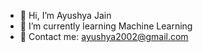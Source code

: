 - 👋 Hi, I’m Ayushya Jain
- 🌱 I’m currently learning Machine Learning
- 🎉 Contact me: ayushya2002@gmail.com


<!---
Torque44/Torque44 is a ✨ special ✨ repository because its `README.md` (this file) appears on your GitHub profile.
You can click the Preview link to take a look at your changes.
--->
